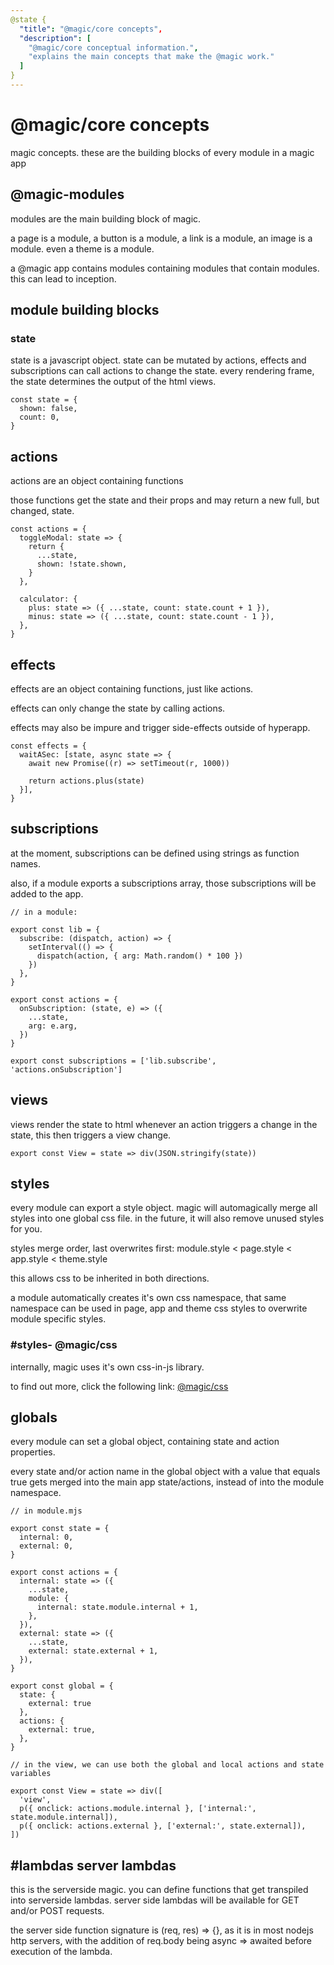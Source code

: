 ```yaml
---
@state {
  "title": "@magic/core concepts",
  "description": [
    "@magic/core conceptual information.",
    "explains the main concepts that make the @magic work."
  ]
}
---
```


# @magic/core concepts

magic concepts. these are the building blocks of every module in a magic app

<h2 id='modules'>@magic-modules</h2>

modules are the main building block of magic.

a page is a module, a button is a module, a link is a module, an image is a module.
even a theme is a module.

a @magic app contains modules containing modules that contain modules.
this can lead to inception.

## module building blocks

### state

state is a javascript object.
state can be mutated by actions,
effects and subscriptions can call actions to change the state.
every rendering frame, the state determines the output of the html views.

```
const state = {
  shown: false,
  count: 0,
}

```

## actions

actions are an object containing functions

those functions get the state and their props and may return a new full, but changed, state.

```
const actions = {
  toggleModal: state => {
    return {
      ...state,
      shown: !state.shown,
    }
  },

  calculator: {
    plus: state => ({ ...state, count: state.count + 1 }),
    minus: state => ({ ...state, count: state.count - 1 }),
  },
}
```

## effects

effects are an object containing functions, just like actions.

effects can only change the state by calling actions.

effects may also be impure and trigger side-effects outside of hyperapp.

```
const effects = {
  waitASec: [state, async state => {
    await new Promise((r) => setTimeout(r, 1000))

    return actions.plus(state)
  }],
}
```

## subscriptions

at the moment, subscriptions can be defined using strings as function names.

also, if a module exports a subscriptions array, those subscriptions will be added to the app.

```
// in a module:

export const lib = {
  subscribe: (dispatch, action) => {
    setInterval(() => {
      dispatch(action, { arg: Math.random() * 100 })
    })
  },
}

export const actions = {
  onSubscription: (state, e) => ({
    ...state,
    arg: e.arg,
  })
}

export const subscriptions = ['lib.subscribe', 'actions.onSubscription']
```

## views

views render the state to html
whenever an action triggers a change in the state, this then triggers a view change.

```
export const View = state => div(JSON.stringify(state))
```

## styles

every module can export a style object.
magic will automagically merge all styles into one global css file.
in the future, it will also remove unused styles for you.

styles merge order, last overwrites first:
module.style < page.style < app.style < theme.style

this allows css to be inherited in both directions.

a module automatically creates it's own css namespace,
that same namespace can be used in page, app and theme css styles
to overwrite module specific styles.

### #styles- @magic/css

internally, magic uses it's own css-in-js library.

to find out more, click the following link:
[@magic/css](https://magic.github.io/css/)

## globals

every module can set a global object, containing state and action properties.

every state and/or action name in the global object with a value that equals true gets merged into the main app state/actions, instead of into the module namespace.

```
// in module.mjs

export const state = {
  internal: 0,
  external: 0,
}

export const actions = {
  internal: state => ({
    ...state,
    module: {
      internal: state.module.internal + 1,
    },
  }),
  external: state => ({
    ...state,
    external: state.external + 1,
  }),
}

export const global = {
  state: {
    external: true
  },
  actions: {
    external: true,
  },
}

// in the view, we can use both the global and local actions and state variables

export const View = state => div([
  'view',
  p({ onclick: actions.module.internal }, ['internal:', state.module.internal]),
  p({ onclick: actions.external }, ['external:', state.external]),
])
```

## #lambdas server lambdas

this is the serverside magic.
you can define functions that get transpiled into serverside lambdas.
server side lambdas will be available for GET and/or POST requests.

the server side function signature is (req, res) => {},
as it is in most nodejs http servers,
with the addition of req.body being async => awaited before execution of the lambda.
